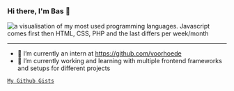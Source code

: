 ### Hi there, I'm Bas 👋


<img src="https://github-readme-stats.vercel.app/api/top-langs/?username=bazottie" alt="a visualisation of my most used programming languages. Javascript comes first then HTML, CSS, PHP and the last differs per week/month" />

    
 ----       
        
- 🔭 I’m currently an intern at https://github.com/voorhoede
- 🌱 I’m currently working and learning with multiple frontend frameworks and setups for different projects

[`My Github Gists`](https://gist.github.com/bazottie)
